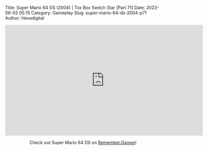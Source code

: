 Title: Super Mario 64 DS (2004) | Tox Box Switch Star [Part 71]
Date: 2023-06-02 05:15
Category: Gameplay
Slug: super-mario-64-ds-2004-p71
Author: Hexadigital

<center><iframe src="https://www.youtube.com/embed/xc967oWoj6A?feature=oembed" allow="accelerometer; autoplay; encrypted-media; gyroscope; picture-in-picture" width="640" height="360" frameborder="0"></iframe>

Check out Super Mario 64 DS on [Remember.Games](https://remember.games/game/2250/super-mario-64-ds/)!</center>